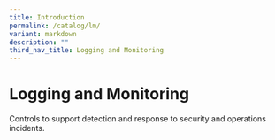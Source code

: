 ```yaml
---
title: Introduction
permalink: /catalog/lm/
variant: markdown
description: ""
third_nav_title: Logging and Monitoring
---
```

# Logging and Monitoring

Controls to support detection and response to security and operations incidents.